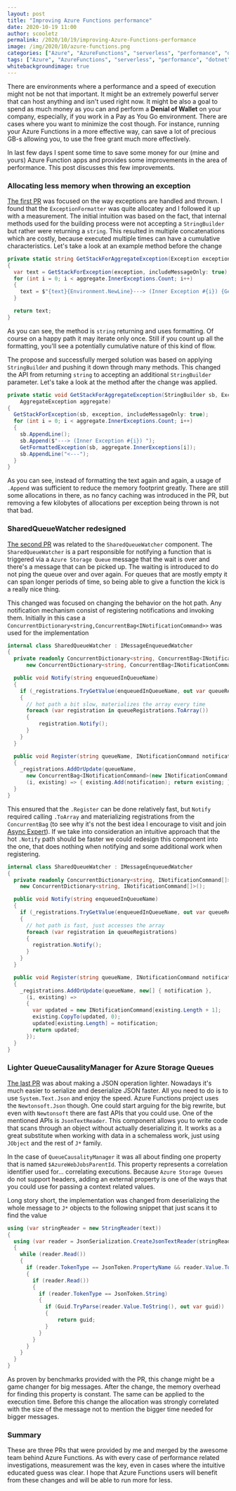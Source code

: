 ```yaml
---
layout: post
title: "Improving Azure Functions performance"
date: 2020-10-19 11:00
author: scooletz
permalink: /2020/10/19/improving-Azure-Functions-performance
image: /img/2020/10/azure-functions.png
categories: ["Azure", "AzureFunctions", "serverless", "performance", "dotnet"]
tags: ["Azure", "AzureFunctions", "serverless", "performance", "dotnet"]
whitebackgroundimage: true
---
```


There are environments where a performance and a speed of execution might not be not that important. It might be an extremely powerful server that can host anything and isn't used right now. It might be also a goal to spend as much money as you can and perform a **Denial of Wallet** on your company, especially, if you work in a Pay as You Go environment. There are cases where you want to minimize the cost though. For instance, running your Azure Functions in a more effective way, can save a lot of precious GB-s  allowing you, to use the free grant much more effectively.

In last few days I spent some time to save some money for our (mine and yours) Azure Function apps and provides some improvements in the area of performance. This post discusses this few improvements.

### Allocating less memory when throwing an exception

[The first PR](https://github.com/Azure/azure-webjobs-sdk/pull/2510) was focused on the way exceptions are handled and thrown. I found that the `ExceptionFormatter` was quite allocatey and I followed it up with a measurement. The initial intuition was based on the fact, that internal methods used for the building process were not accepting a `StringBuilder` but rather were returning a `string`. This resulted in multiple concatenations which are costly, because executed multiple times can have a cumulative characteristics. Let's take a look at an example method before the change

```csharp
private static string GetStackForAggregateException(Exception exception, AggregateException aggregate)
{
  var text = GetStackForException(exception, includeMessageOnly: true);
  for (int i = 0; i < aggregate.InnerExceptions.Count; i++)
  {
    text = $"{text}{Environment.NewLine}---> (Inner Exception #{i}) {GetFormattedException(aggregate.InnerExceptions[i])}<---{Environment.NewLine}";
  }

  return text;
}
```

As you can see, the method is `string` returning and uses formatting. Of course on a happy path it may iterate only once. Still if you count up all the formatting, you'll see a potentially cumulative nature of this kind of flow.

The propose and successfully merged solution was based on applying `StringBuilder` and pushing it down through many methods. This changed the API from returning `string` to accepting an additional `StringBuilder` parameter. Let's take a look at the method after the change was applied.

```csharp
private static void GetStackForAggregateException(StringBuilder sb, Exception exception,
    AggregateException aggregate)
{
  GetStackForException(sb, exception, includeMessageOnly: true);
  for (int i = 0; i < aggregate.InnerExceptions.Count; i++)
  {
    sb.AppendLine();
    sb.Append($"---> (Inner Exception #{i}) ");
    GetFormattedException(sb, aggregate.InnerExceptions[i]);
    sb.AppendLine("<---");
  }
}
```

As you can see, instead of formatting the text again and again, a usage of `.Append` was sufficient to reduce the memory footprint greatly. There are still some allocations in there, as no fancy caching was introduced in the PR, but removing a few kilobytes of allocations per exception being thrown is not that bad.

### SharedQueueWatcher redesigned

[The second PR](https://github.com/Azure/azure-webjobs-sdk/pull/2593) was related to the `SharedQueueWatcher` component. The `SharedQueueWatcher` is a part responsible for notifying a function that is triggered via a `Azure Storage Queue` message that the wait is over and there's a message that can be picked up. The waiting is introduced to do not ping the queue over and over again. For queues that are  mostly empty it can span longer periods of time, so being able to give a function the kick is a really nice thing.

This changed was focused on changing the behavior on the hot path. Any notification mechanism consist of registering notifications and invoking them. Initially in this case a `ConcurrentDictionary<string,ConcurrentBag<INotificationCommand>>` was used for the implementation

```csharp
internal class SharedQueueWatcher : IMessageEnqueuedWatcher
{
  private readonly ConcurrentDictionary<string, ConcurrentBag<INotificationCommand>> _registrations =
      new ConcurrentDictionary<string, ConcurrentBag<INotificationCommand>>();

  public void Notify(string enqueuedInQueueName)
  {
    if (_registrations.TryGetValue(enqueuedInQueueName, out var queueRegistrations))
    {
      // hot path a bit slow, materializes the array every time
      foreach (var registration in queueRegistrations.ToArray())
      {
          registration.Notify();
      }
    }
  }

  public void Register(string queueName, INotificationCommand notification)
  {
    _registrations.AddOrUpdate(queueName,
      new ConcurrentBag<INotificationCommand>(new INotificationCommand[] { notification }),
      (i, existing) => { existing.Add(notification); return existing; });
  }
}
```

This ensured that the `.Register` can be done relatively fast, but `Notify` required calling `.ToArray` and materializing registrations from the `ConcurrentBag` (to see why it's not the best idea I encourage to visit and join [Async Expert](https://asyncexpert.com)). If we take into consideration an intuitive approach that the hot `.Notify` path should be faster we could redesign this component into the one, that does nothing when notifying and some additional work when registering.

```csharp
internal class SharedQueueWatcher : IMessageEnqueuedWatcher
{
  private readonly ConcurrentDictionary<string, INotificationCommand[]> _registrations =
    new ConcurrentDictionary<string, INotificationCommand[]>();

  public void Notify(string enqueuedInQueueName)
  {
    if (_registrations.TryGetValue(enqueuedInQueueName, out var queueRegistrations))
    {
      // hot path is fast, just accesses the array
      foreach (var registration in queueRegistrations)
      {
        registration.Notify();
      }
    }
  }

  public void Register(string queueName, INotificationCommand notification)
  {
    _registrations.AddOrUpdate(queueName, new[] { notification },
      (i, existing) =>
      {
        var updated = new INotificationCommand[existing.Length + 1];
        existing.CopyTo(updated, 0);
        updated[existing.Length] = notification;
        return updated;
      });
  }
}
```

### Lighter QueueCausalityManager for Azure Storage Queues

[The last PR](https://github.com/Azure/azure-webjobs-sdk/pull/2599) was about making a JSON operation lighter. Nowadays it's much easier to serialize and deserialize JSON faster. All you need to do is to use `System.Text.Json` and enjoy the speed. Azure Functions project uses the `Newtonsoft.Json` though. One could start arguing for the big rewrite, but even with `Newtonsoft` there are fast APIs that you could use. One of the mentioned APIs is `JsonTextReader`. This component allows you to write code that scans through an object without actually deserializing it. It works as a great substitute when working with data in a schemaless work, just using `JObject` and the rest of `J*` family.

In the case of `QueueCausalityManager` it was all about finding one property that is named `$AzureWebJobsParentId`. This property represents a correlation identifier used for... correlating executions. Because `Azure Storage Queues` do not support headers, adding an external property is one of the ways that you could use for passing a context related values.

Long story short, the implementation was changed from deserializing the whole message to `J*` objects to the following snippet that just scans it to find the value

```csharp
using (var stringReader = new StringReader(text))
{
  using (var reader = JsonSerialization.CreateJsonTextReader(stringReader))
  {
    while (reader.Read())
    {
      if (reader.TokenType == JsonToken.PropertyName && reader.Value.ToString() == ParentGuidFieldName)
      {
        if (reader.Read())
        {
          if (reader.TokenType == JsonToken.String)
          {
            if (Guid.TryParse(reader.Value.ToString(), out var guid))
            {
                return guid;
            }
          }
        }
      }
    }
  }
}
```

As proven by benchmarks provided with the PR, this change might be a game changer for big messages. After the change, the memory overhead for finding this property is constant. The same can be applied to the execution time. Before this change the allocation was strongly correlated with the size of the message not to mention the bigger time needed for bigger messages.

### Summary

These are three PRs that were provided by me and merged by the awesome team behind Azure Functions. As with every case of performance related investigations, measurement was the key, even in cases where the intuitive educated guess was clear. I hope that Azure Functions users will benefit from these changes and will be able to run more for less.
